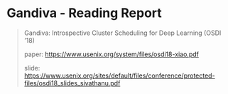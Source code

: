 # Gandiva - Reading Report

> Gandiva: Introspective Cluster Scheduling for Deep Learning (OSDI ’18)
>
> paper: https://www.usenix.org/system/files/osdi18-xiao.pdf
>
> slide: https://www.usenix.org/sites/default/files/conference/protected-files/osdi18_slides_sivathanu.pdf